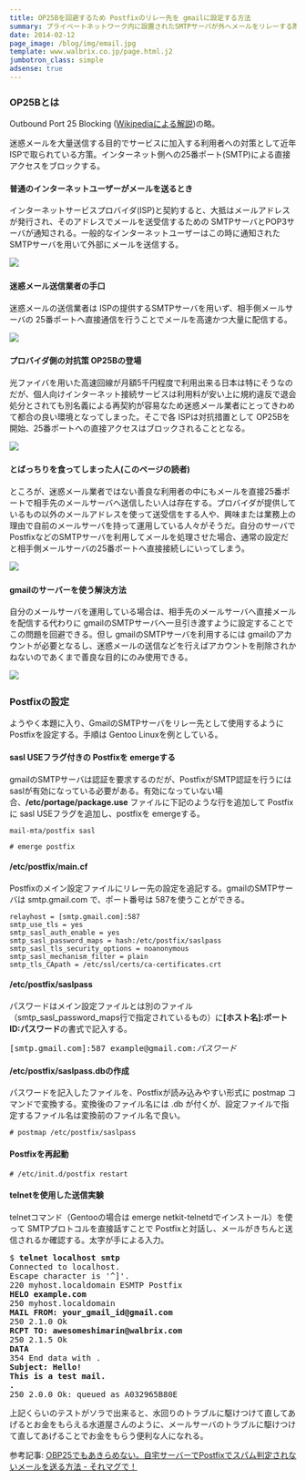 ```yaml
---
title: OP25Bを回避するため Postfixのリレー先を gmailに設定する方法
summary: プライベートネットワーク内に設置されたSMTPサーバが外へメールをリレーする際には通常25番のポートを使用するが、利用しているISPによってはOP25B方針によって遮断されてしまうため 587番ポートでのサブミッションを受け付ける gmailのSMTPサーバにリレーしてもらうよう設定してみる。
date: 2014-02-12
page_image: /blog/img/email.jpg
template: www.walbrix.co.jp/page.html.j2
jumbotron_class: simple
adsense: true
---
```


### OP25Bとは

<p>Outbound Port 25 Blocking (<a href="http://ja.wikipedia.org/wiki/Outbound_Port_25_Blocking">Wikipediaによる解説</a>)の略。</p>
<p>迷惑メールを大量送信する目的でサービスに加入する利用者への対策として近年ISPで取られている方策。インターネット側への25番ポート(SMTP)による直接アクセスをブロックする。</p>
<h4>普通のインターネットユーザーがメールを送るとき</h4>
<p>インターネットサービスプロバイダ(ISP)と契約すると、大抵はメールアドレスが発行され、そのアドレスでメールを送受信するための SMTPサーバとPOP3サーバが通知される。一般的なインターネットユーザーはこの時に通知されたSMTPサーバを用いて外部にメールを送信する。</p>

<img class="img-thumbnail img-fluid" src="/blog/img/op25b01.png">&nbsp;

<h4>迷惑メール送信業者の手口</h4>
<p>迷惑メールの送信業者は ISPの提供するSMTPサーバを用いず、相手側メールサーバの 25番ポートへ直接通信を行うことでメールを高速かつ大量に配信する。</p>

<img class="img-thumbnail img-responsive" src="/blog/img/op25b02.png">&nbsp;

<h4>プロバイダ側の対抗策 OP25Bの登場</h4>
<p>光ファイバを用いた高速回線が月額5千円程度で利用出来る日本は特にそうなのだが、個人向けインターネット接続サービスは利用料が安い上に規約違反で退会処分とされても別名義による再契約が容易なため迷惑メール業者にとってきわめて都合の良い環境となってしまった。そこで各 ISPは対抗措置として OP25Bを開始、25番ポートへの直接アクセスはブロックされることとなる。</p>

<img class="img-thumbnail img-fluid" src="/blog/img/op25b03.png">&nbsp;

#### とばっちりを食ってしまった人(このページの読者)

<p>ところが、迷惑メール業者ではない善良な利用者の中にもメールを直接25番ポートで相手先のメールサーバへ送信したい人は存在する。プロバイダが提供しているもの以外のメールアドレスを使って送受信をする人や、興味または業務上の理由で自前のメールサーバを持って運用している人々がそうだ。自分のサーバで PostfixなどのSMTPサーバを利用してメールを処理させた場合、通常の設定だと相手側メールサーバの25番ポートへ直接接続しにいってしまう。</p>

<img class="img-thumbnail img-fluid" src="/blog/img/op25b04.png">&nbsp;

#### gmailのサーバーを使う解決方法

自分のメールサーバを運用している場合は、相手先のメールサーバへ直接メールを配信する代わりに gmailのSMTPサーバへ一旦引き渡すように設定することでこの問題を回避できる。但し gmailのSMTPサーバを利用するには gmailのアカウントが必要となるし、迷惑メールの送信などを行えばアカウントを削除されかねないのであくまで善良な目的にのみ使用できる。

<img class="img-thumbnail img-fluid" src="/blog/img/op25b05.png">&nbsp;

### Postfixの設定

ようやく本題に入り、GmailのSMTPサーバをリレー先として使用するように Postfixを設定する。手順は Gentoo Linuxを例としている。

#### sasl USEフラグ付きの Postfixを emergeする

gmailのSMTPサーバは認証を要求するのだが、PostfixがSMTP認証を行うには saslが有効になっている必要がある。有効になっていない場合、<strong>/etc/portage/package.use</strong> ファイルに下記のような行を追加して Postfixに sasl USEフラグを追加し、postfixを emergeする。

```
mail-mta/postfix sasl
```

```
# emerge postfix
```

#### /etc/postfix/main.cf

Postfixのメイン設定ファイルにリレー先の設定を追記する。gmailのSMTPサーバは smtp.gmail.com で、ポート番号は 587を使うことができる。

```
relayhost = [smtp.gmail.com]:587
smtp_use_tls = yes
smtp_sasl_auth_enable = yes
smtp_sasl_password_maps = hash:/etc/postfix/saslpass
smtp_sasl_tls_security_options = noanonymous
smtp_sasl_mechanism_filter = plain
smtp_tls_CApath = /etc/ssl/certs/ca-certificates.crt
```

#### /etc/postfix/saslpass

パスワードはメイン設定ファイルとは別のファイル（smtp_sasl_password_maps行で指定されているもの）に<strong>[ホスト名]:ポート ID:パスワード</strong>の書式で記入する。

<pre>
[smtp.gmail.com]:587 example@gmail.com:<i>パスワード</i>
</pre>

<h4>/etc/postfix/saslpass.dbの作成</h4>
<p>パスワードを記入したファイルを、Postfixが読み込みやすい形式に postmap コマンドで変換する。変換後のファイル名には .db が付くが、設定ファイルで指定するファイル名は変換前のファイル名で良い。</p>

```
# postmap /etc/postfix/saslpass
```

#### Postfixを再起動

```
# /etc/init.d/postfix restart
```

#### telnetを使用した送信実験

telnetコマンド（Gentooの場合は emerge netkit-telnetdでインストール）を使って SMTPプロトコルを直接話すことで Postfixと対話し、メールがきちんと送信されるか確認する。太字が手による入力。

<pre>$ <strong>telnet localhost smtp</strong>
Connected to localhost.
Escape character is '^]'.
220 myhost.localdomain ESMTP Postfix
<strong>HELO example.com</strong>
250 myhost.localdomain
<strong>MAIL FROM: your_gmail_id@gmail.com</strong>
250 2.1.0 Ok
<strong>RCPT TO: awesomeshimarin@walbrix.com</strong>
250 2.1.5 Ok
<strong>DATA</strong>
354 End data with <CR><LF>.<CR><LF>
<strong>Subject: Hello!
This is a test mail.
.</strong>
250 2.0.0 Ok: queued as A032965B80E
</pre>

上記くらいのテストがソラで出来ると、水回りのトラブルに駆けつけて直してあげるとお金をもらえる水道屋さんのように、メールサーバのトラブルに駆けつけて直してあげることでお金をもらう便利な人になれる。

参考記事: [OBP25でもあきらめない。自宅サーバーでPostfixでスパム判定されないメールを送る方法 - それマグで！](http://takuya-1st.hatenablog.jp/entry/20121105/1352111436)
